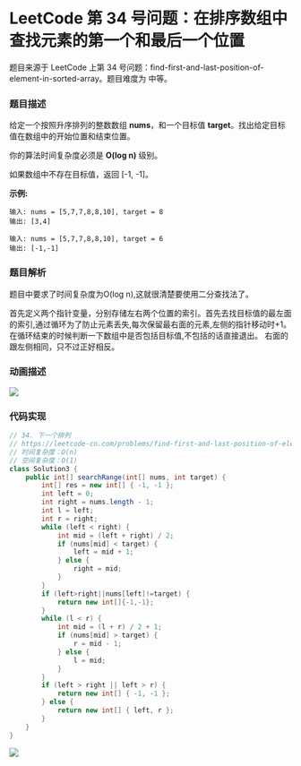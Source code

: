 # LeetCode 第 34 号问题：在排序数组中查找元素的第一个和最后一个位置


题目来源于 LeetCode 上第 34 号问题：find-first-and-last-position-of-element-in-sorted-array。题目难度为 中等。

### 题目描述

给定一个按照升序排列的整数数组 **nums**，和一个目标值 **target**。找出给定目标值在数组中的开始位置和结束位置。

你的算法时间复杂度必须是 **O(log n)** 级别。

如果数组中不存在目标值，返回 [-1, -1]。


**示例:**

```
输入: nums = [5,7,7,8,8,10], target = 8
输出: [3,4]
```
```
输入: nums = [5,7,7,8,8,10], target = 6
输出: [-1,-1]
```
### 题目解析

题目中要求了时间复杂度为O(log n),这就很清楚要使用二分查找法了。

首先定义两个指针变量，分别存储左右两个位置的索引。首先去找目标值的最左面的索引,通过循环为了防止元素丢失,每次保留最右面的元素,左侧的指针移动时+1。在循环结束的时候判断一下数组中是否包括目标值,不包括的话直接退出。
右面的跟左侧相同，只不过正好相反。



### 动画描述

![](..\Animation\在排序数组中查找元素的第一个和最后一个位置.gif)

### 代码实现

```java
// 34. 下一个排列
// https://leetcode-cn.com/problems/find-first-and-last-position-of-element-in-sorted-array/
// 时间复杂度：O(n)
// 空间复杂度：O(1)
class Solution3 {
    public int[] searchRange(int[] nums, int target) {
		int[] res = new int[] { -1, -1 };
		int left = 0;
		int right = nums.length - 1;
		int l = left;
		int r = right;
		while (left < right) {
			int mid = (left + right) / 2;
			if (nums[mid] < target) {
				left = mid + 1;
			} else {
				right = mid;
			}
		}
		if (left>right||nums[left]!=target) {
			return new int[]{-1,-1};
		}
		while (l < r) {
			int mid = (l + r) / 2 + 1;
			if (nums[mid] > target) {
				r = mid - 1;
			} else {
				l = mid;
			}
		}
		if (left > right || left > r) {
			return new int[] { -1, -1 };
		} else {
			return new int[] { left, r };
		}
	}
}

```

 ![](../../Pictures/qrcode.jpg)
